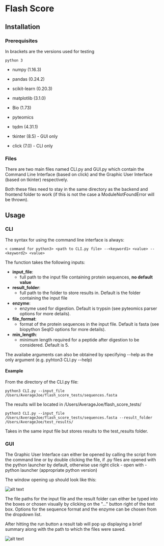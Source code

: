# Flash Score
[comment]: <> (add project description)

## Installation
### Prerequisites
In brackets are the versions used for testing

`python 3`

- numpy (1.16.3)
- pandas (0.24.2)
- scikit-learn (0.20.3)
- matplotlib (3.1.0)
- Bio (1.73)
- pyteomics
- tqdm (4.31.1)

- tkinter (8.5) - GUI only
- click (7.0) - CLI only


### Files
There are two main files named CLI.py and GUI.py which contain the Command Line Interface (based on click) and the Graphic User Interface (based on tkinter) respectively.

Both these files need to stay in the same directory as the backend and frontend folder to work (if this is not the case a ModuleNotFoundError will be thrown).

## Usage
### CLI
The syntax for using the command line interface is always:
```
< command for python3> <path to CLI.py file> --<keyword1> <value> --<keyword2> <value>
```
The function takes the following inputs:

- **input_file**:
	- full path to the input file containing protein sequences, **no default value**
- **result_folder**:
	- full path to the folder to store results in. Default is the folder containing the input file
- **enzyme**:
	- enzyme used for digestion. Default is trypsin (see pyteomics parser options for more details).
- **file_format**:
	- format of the protein sequences in the input file. Default is fasta (see biopython SeqIO options for more details).
- **min_length**:
	- minimum length required for a peptide after digestion to be considered. Default is 5.

The availabe arguments can also be obtained by specifying --help as the only argument (e.g. pyhton3 CLI.py --help)

#### Example
From the directory of the CLI.py file:
```
python3 CLI.py --input_file /Users/AverageJoe/flash_score_tests/sequences.fasta
```
The results will be located in /Users/AverageJoe/flash_score_tests/

```
python3 CLI.py --input_file /Users/AverageJoe/flash_score_tests/sequences.fasta --result_folder /Users/AverageJoe/test_results/
```
Takes in the same input file but stores results to the test_results folder.


### GUI
The Graphic User Interface can either be opened by calling the script from the command line or by double clicking the file, if .py files are opened with the python launcher by default, otherwise use right click - open with - python launcher (appropriate python version)

The window opening up should look like this:

![alt text](https://github.com/nklkhlr/FlashScore/blob/master/docs/import_tab.png "Import tab")

The file paths for the input file and the result folder can either be typed into the boxes or chosen visually by clicking on the "..." button right of the text box.
Options for the sequence format and the enzyme can be chosen from the dropdown list.

After hitting the run button a result tab will pop up displaying a brief summary along with the path to which the files were saved.

![alt text](https://github.com/nklkhlr/FlashScore/blob/master/docs/result_tab.png "Result tab")

